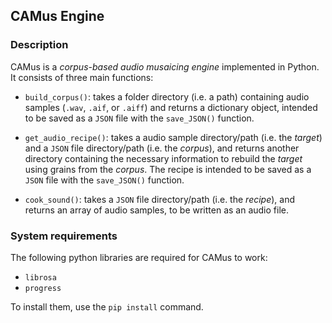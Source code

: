 ## **CAMus Engine**

### Description

CAMus is a _corpus-based audio musaicing engine_ implemented in Python.
It consists of three main functions: 
- `build_corpus()`: takes a folder directory (i.e. a path) containing audio samples (`.wav`, `.aif`, or `.aiff`) and returns a dictionary object, intended to be saved as a `JSON` file with the `save_JSON()` function.

- `get_audio_recipe()`: takes a audio sample directory/path (i.e. the _target_) and a `JSON` file directory/path (i.e. the _corpus_), and returns another directory containing the necessary information to rebuild the _target_ using grains from the _corpus_. The recipe is intended to be saved as a `JSON` file with the `save_JSON()` function.

- `cook_sound()`: takes a `JSON` file directory/path (i.e. the _recipe_), and returns an array of audio samples, to be written as an audio file.

### System requirements

The following python libraries are required for CAMus to work:
- `librosa`
- `progress`

To install them, use the `pip install` command.